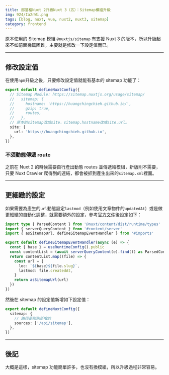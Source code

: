 ```yaml
---
title: 部落格Nuxt 2升級Nuxt 3（五）：Sitemap模組升級
img: 924/Ia2nWi.png
tags: [blog, nuxt, vue, nuxt2, nuxt3, sitemap]
category: frontend
---
```


原本使用的 Sitemap 模組 `@nuxtjs/sitemap` 有支援 Nuxt 3 的版本，所以升級起來不如前面幾篇困難，主要就是修改一下設定值而已。

<!--more-->

---

## 修改設定值

在使用`npm`升級之後，只要修改設定值就能有基本的 sitemap 功能了：

```ts
export default defineNuxtConfig({
  // Sitemap Module: https://sitemap.nuxtjs.org/usage/sitemap/
  //   sitemap: {
  //     hostname: 'https://huangchingchieh.github.io/',
  //     gzip: true,
  //     routes,
  //   },
  // 原本的sitemap改成site，sitemap.hostname改成site.url。
  site: {
    url: 'https://huangchingchieh.github.io',
  },
})
```

### 不須動態傳遞 route

之前在 Nuxt 2 的時候<article-inner-link slug="nuxt2_dynamic_routes_sitemap">需要自行產出</article-inner-link>動態 routes 並傳遞給模組，新版則不需要，只要 Nuxt Crawler 爬得到的連結，都會被抓到產生出來的`sitemap.xml`裡面。

---

## 更細緻的設定

如果需要為產生的`url`動態設定`lastmod`（例如使用文章物件的`updatedAt`）或是做更細緻的自動化調整，就需要額外的設定，參考[官方文件](https://nuxtseo.com/sitemap/integrations/content#nuxt-content-app-source)後設定如下：

```ts [新增server/api/sitemap.ts]
import type { ParsedContent } from '@nuxt/content/dist/runtime/types'
import { serverQueryContent } from '#content/server'
import { asSitemapUrl, defineSitemapEventHandler } from '#imports'

export default defineSitemapEventHandler(async (e) => {
  const { base } = useRuntimeConfig().public
  const contentList = (await serverQueryContent(e).find()) as ParsedContent[]
  return contentList.map((file) => {
    const url = {
      loc: `${base}${file.slug}`,
      lastmod: file.createdAt,
    }
    return asSitemapUrl(url)
  })
})
```

然後在 sitemap 的設定值新增如下設定值：

```ts nuxt.config.ts
export default defineNuxtConfig({
  sitemap: {
    // 路徑是剛剛新增的
    sources: ['/api/sitemap'],
  },
})
```

---

## 後記

大概是這樣，sitemap 功能簡單許多，也沒有換模組，所以升級過程非常容易。
